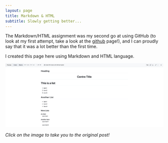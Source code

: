 ```yaml
---
layout: page
title: Markdown & HTML
subtitle: Slowly getting better...
---
```


The Markdown/HTML assignment was my second go at using GitHub (to look at my first attempt, take a look at the [github](https://pea-222.github.io/0github/) page!), and I can proudly say that it was a lot better than the first time.

 I created this page here using Markdown and HTML language.

<a href="https://github.com/pea-222/KNES-381/blob/main/Assignment.md">
<img src="/assets/img/markdown-sc.png" alt="click img" >
</a>

*Click on the image to take you to the original post!*
